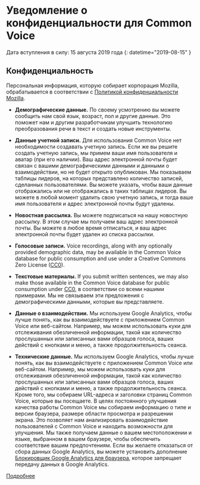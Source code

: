 # Уведомление о конфиденциальности для Common Voice 

Дата вступления в силу: 15 августа 2019 года {: datetime="2019-08-15" }

## Конфиденциальность

Персональная информация, которую собирает корпорация Mozilla, обрабатывается в соответствии с [Политикой конфиденциальности Mozilla](https://www.mozilla.org/privacy).

* **Демографические данные.** По своему усмотрению вы можете сообщить нам свой язык, возраст, пол и другие данные. Это поможет нам и другим разработчикам улучшить технологию преобразования речи в текст и создать новые инструменты.

* **Данные учетной записи.** Для использования Common Voice нет необходимости создавать учетную запись. Если же вы решите создать учетную запись, мы примем ваши имя пользователя и аватар (при его наличии). Ваш адрес электронной почты будет связан с вашими демографическими данными и данными о взаимодействии, но не будет открыто опубликован. Мы показываем таблицы лидеров, на которых представлено количество записей, сделанных пользователями. Вы можете указать, чтобы ваши данные отображались или не отображались в таких таблицах лидеров. Вы можете в любой момент удалить свою учетную запись, и тогда ваше имя пользователя и адрес электронной почты будут удалены.

* **Новостная рассылка.** Вы можете подписаться на нашу новостную рассылку. В этом случае мы получаем ваш адрес электронной почты. Вы можете в любое время отписаться, и ваш адрес электронной почты будет удален из списка рассылки.

* **Голосовые записи.** Voice recordings, along with any optionally provided demographic data, may be available in the Common Voice database for public consumption and use under a Creative Commons Zero License ([CC0](https://creativecommons.org/publicdomain/zero/1.0/)).

* **Текстовые материалы.** If you submit written sentences, we may also make those available in the Common Voice database for public consumption under [CC0](https://creativecommons.org/publicdomain/zero/1.0/), в соответствии со всеми нашими примерами. Мы не связываем эти предложения с демографическими данными, которые вы представляете.

* **Данные о взаимодействии.** Мы используем Google Analytics, чтобы лучше понять, как вы взаимодействуете с приложением Common Voice или веб-сайтом. Например, мы можем использовать куки для отслеживания обезличенной информации, такой как количество прослушанных или записанных вами образцов голоса, ваших действий с кнопками и меню, а также продолжительность сеанса.

* **Технические данные.** Мы используем Google Analytics, чтобы лучше понять, как вы взаимодействуете с приложением Common Voice или веб-сайтом. Например, мы можем использовать куки для отслеживания обезличенной информации, такой как количество прослушанных или записанных вами образцов голоса, ваших действий с кнопками и меню, а также продолжительность сеанса. Кроме того, мы собираем URL-адреса и заголовки страниц Common Voice, которые вы посещаете. В целях постоянного улучшения качества работы Common Voice мы собираем информацию о типе и версии браузера, размере области просмотра и разрешении экрана. Это позволяет нам анализировать взаимодействие пользователей с Common Voice и находить возможности для улучшения. Мы также получаем данные о вашем местоположении и языке, выбранном в вашем браузере, чтобы обеспечить соответствие вашим предпочтениям. Если вы желаете отказаться от сбора данных Google Analytics, вы можете установить дополнение [Блокировщик Google Analytics для браузера](https://tools.google.com/dlpage/gaoptout), которое запрещает передачу данных в Google Analytics. 

[Подробнее](https://github.com/mozilla/voice-web/blob/master/docs/data_dictionary.md)

